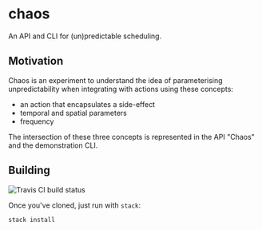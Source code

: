 # chaos

An API and CLI for (un)predictable scheduling.

## Motivation

Chaos is an experiment to understand the idea of parameterising unpredictability
when integrating with actions using these concepts:

 * an action that encapsulates a side-effect
 * temporal and spatial parameters
 * frequency

The intersection of these three concepts is represented in the API "Chaos"
and the demonstration CLI.

## Building

![Travis CI build status](https://travis-ci.org/atcol/chaos.svg?branch=master)

Once you've cloned, just run with `stack`:

```
stack install
```
